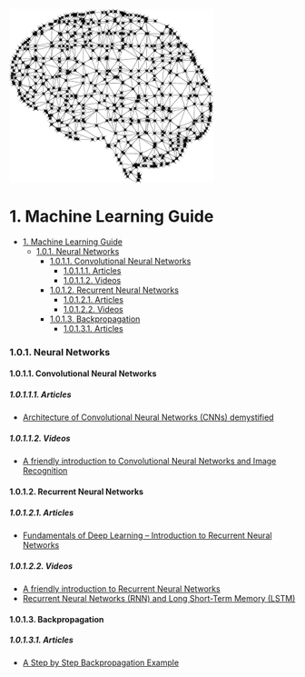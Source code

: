 ![alt text](assets/cover.png "Machine Learning Guide")
# 1. Machine Learning Guide
<!-- TOC -->

- [1. Machine Learning Guide](#1-machine-learning-guide)
    - [1.0.1. Neural Networks](#101-neural-networks)
      - [1.0.1.1. Convolutional Neural Networks](#1011-convolutional-neural-networks)
        - [1.0.1.1.1. Articles](#10111-articles)
        - [1.0.1.1.2. Videos](#10112-videos)
      - [1.0.1.2. Recurrent Neural Networks](#1012-recurrent-neural-networks)
        - [1.0.1.2.1. Articles](#10121-articles)
        - [1.0.1.2.2. Videos](#10122-videos)
      - [1.0.1.3. Backpropagation](#1013-backpropagation)
        - [1.0.1.3.1. Articles](#10131-articles)

<!-- /TOC -->

### 1.0.1. Neural Networks
#### 1.0.1.1. Convolutional Neural Networks
##### 1.0.1.1.1. Articles
  - [Architecture of Convolutional Neural Networks (CNNs) demystified](https://www.analyticsvidhya.com/blog/2017/06/architecture-of-convolutional-neural-networks-simplified-demystified/)

##### 1.0.1.1.2. Videos
  - [A friendly introduction to Convolutional Neural Networks and Image Recognition](https://www.youtube.com/watch?v=2-Ol7ZB0MmU)

#### 1.0.1.2. Recurrent Neural Networks
##### 1.0.1.2.1. Articles
  - [Fundamentals of Deep Learning – Introduction to Recurrent Neural Networks](https://www.analyticsvidhya.com/blog/2017/12/introduction-to-recurrent-neural-networks/)

##### 1.0.1.2.2. Videos
  - [A friendly introduction to Recurrent Neural Networks](https://www.youtube.com/watch?v=UNmqTiOnRfg)
  - [Recurrent Neural Networks (RNN) and Long Short-Term Memory (LSTM)](https://www.youtube.com/watch?v=WCUNPb-5EYI)

#### 1.0.1.3. Backpropagation
##### 1.0.1.3.1. Articles
  - [A Step by Step Backpropagation Example](https://mattmazur.com/2015/03/17/a-step-by-step-backpropagation-example/)

